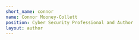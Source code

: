 ```yaml
---
short_name: connor
name: Connor Mooney-Collett
position: Cyber Security Professional and Author
layout: author
---
```

